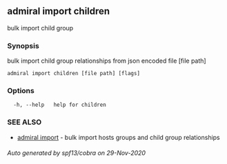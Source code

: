 ## admiral import children

bulk import child group

### Synopsis

bulk import child group relationships from json encoded file [file path]

```
admiral import children [file path] [flags]
```

### Options

```
  -h, --help   help for children
```

### SEE ALSO

* [admiral import](admiral_import.md)	 - bulk import hosts groups and child group relationships

###### Auto generated by spf13/cobra on 29-Nov-2020
